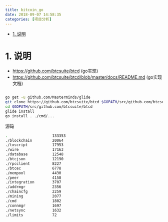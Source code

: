 ```yaml
---
title: bitcoin_go
date: 2018-09-07 14:58:35
categories: [项目分析]
---
```




<!-- TOC -->

- [1. 说明](#1-说明)

<!-- /TOC -->

<a id="markdown-1-说明" name="1-说明"></a>
# 1. 说明

* https://github.com/btcsuite/btcd (go实现)
* https://github.com/btcsuite/btcd/blob/master/docs/README.md (go实现文档)


```bash

go get -u github.com/Masterminds/glide
git clone https://github.com/btcsuite/btcd $GOPATH/src/github.com/btcsuite/btcd
cd $GOPATH/src/github.com/btcsuite/btcd
glide install
go install . ./cmd/...
```

源码
```bash
.                    133353 
./blockchain         20064 
./txscript           17953 
./wire               17163 
./database           12548 
./btcjson            12190 
./rpcclient          8227 
./btcec              6778 
./mempool            4430 
./peer               4158 
./integration        3707 
./addrmgr            2356 
./chaincfg           2259 
./mining             2077 
./cmd                1802 
./connmgr            1697 
./netsync            1632 
./limits             72 
```
